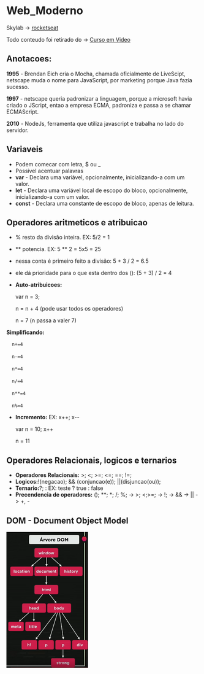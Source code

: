 # Web_Moderno
   
   Skylab -> [rocketseat](https://skylab.rocketseat.com.br/dashboard)
   
   
   Todo conteudo foi retirado do ->  [Curso em Video](https://www.youtube.com/playlist?list=PLHz_AreHm4dlsK3Nr9GVvXCbpQyHQl1o1)
   
   ## Anotacoes:
   
   **1995** - Brendan Eich cria o Mocha, chamada oficialmente de LiveScipt, netscape muda o nome para JavaScript, por marketing porque Java fazia sucesso.
   
   **1997** - netscape queria padronizar a linguagem, porque a microsoft havia criado o JScript, entao a empresa ECMA, padroniza e passa a se chamar ECMAScript.
      
   **2010** - NodeJs, ferramenta que utiliza javascript e trabalha no lado do servidor.

   ## Variaveis
   + Podem comecar com letra, $ ou _
   + Possivel acentuar palavras
   + **var** - Declara uma variável, opcionalmente, inicializando-a com um valor.
   + **let** - Declara uma variável local de escopo do bloco, opcionalmente, inicializando-a com um valor.
   + **const** - Declara uma constante de escopo de bloco, apenas de leitura. 

   ## Operadores aritmeticos e atribuicao
   + % resto da divisão inteira. EX: 5/2 = 1
   + ** potencia. EX: 5 ** 2 = 5x5 = 25
   + nessa conta é primeiro feito a divisão: 5 + 3 / 2 = 6.5
   + ele dá prioridade para o que esta dentro dos (): (5 + 3) / 2 = 4
   + **Auto-atribuicoes:**
   
      var n = 3;
      
      n = n + 4 (pode usar todos os operadores)
      
      n = 7 (n passa a valer 7)
   
   **Simplificando:**
   
      n+=4
   
      n-=4 
   
      n*=4
   
      n/=4
   
      n**=4
   
      n%=4
   
   + **Incremento:** EX: x++; x--
   
      var n = 10; x++
   
      n = 11

   ## Operadores Relacionais, logicos e ternarios
   + **Operadores Relacionais:** >; <; >=; <=; ==; !=;
   + **Logicos:**!(negacao); && (conjuncao(e)); ||(disjuncao(ou));
   + **Ternario:**?; :
    EX: teste ? true : false
   + **Precendencia de operadores:** (); **; *; /; %; -> >; <;>=; -> !; -> && -> || -> +, -
   
   ## DOM - Document Object Model
   ![DOM](https://github.com/ThomasDantas/Web_Moderno/blob/master/js/js-curso-em-video/aula_09/dom.png)
